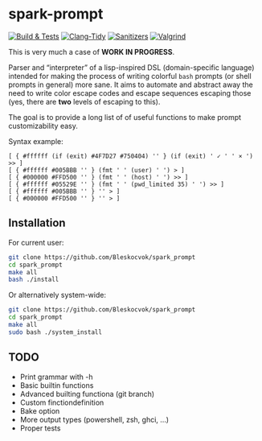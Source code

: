 # spark-prompt

[![Build & Tests](https://github.com/Bleskocvok/spark_prompt/actions/workflows/build-test.yml/badge.svg)](https://github.com/Bleskocvok/spark_prompt/actions/workflows/build-test.yml)
[![Clang-Tidy](https://github.com/Bleskocvok/spark_prompt/actions/workflows/tidy.yml/badge.svg)](https://github.com/Bleskocvok/spark_prompt/actions/workflows/tidy.yml)
[![Sanitizers](https://github.com/Bleskocvok/spark_prompt/actions/workflows/sanitizers.yml/badge.svg)](https://github.com/Bleskocvok/spark_prompt/actions/workflows/sanitizers.yml)
[![Valgrind](https://github.com/Bleskocvok/spark_prompt/actions/workflows/valgrind.yml/badge.svg)](https://github.com/Bleskocvok/spark_prompt/actions/workflows/valgrind.yml)

This is very much a case of **WORK IN PROGRESS**.

Parser and “interpreter” of a lisp-inspired DSL (domain-specific language) intended for making the process of writing colorful `bash` prompts (or shell prompts in general) more sane. It aims to automate and abstract away the need to write color escape codes and escape sequences escaping those (yes, there are **two** levels of escaping to this).

The goal is to provide a long list of of useful functions to make prompt customizability easy.

Syntax example:
```
[ { #ffffff (if (exit) #4F7D27 #750404) '' } (if (exit) ' ✓ ' ' × ') >> ]
[ { #ffffff #005BBB '' } (fmt ' ' (user) ' ') > ]
[ { #000000 #FFD500 '' } (fmt ' ' (host) ' ') >> ]
[ { #ffffff #05529E '' } (fmt ' ' (pwd_limited 35) ' ') >> ]
[ { #ffffff #005BBB '' } '' > ]
[ { #000000 #FFD500 '' } '' > ]
```

## Installation

For current user:

```sh
git clone https://github.com/Bleskocvok/spark_prompt
cd spark_prompt
make all
bash ./install
```

Or alternatively system-wide:

```sh
git clone https://github.com/Bleskocvok/spark_prompt
cd spark_prompt
make all
sudo bash ./system_install
```

## TODO

- Print grammar with -h
- Basic builtin functions
- Advanced builting functiona (git branch)
- Custom finctiondefinition
- Bake option
- More output types (powershell, zsh, ghci, …)
- Proper tests
